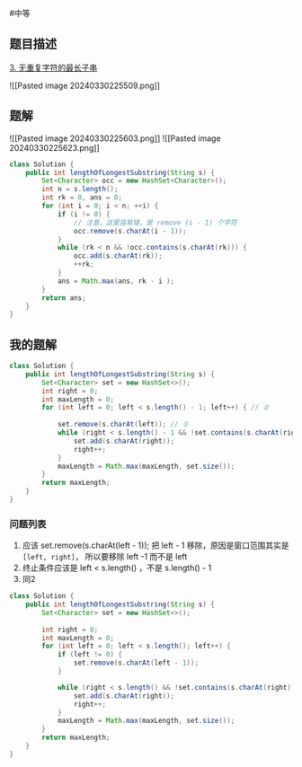 #中等 

## 题目描述

[3. 无重复字符的最长子串](https://leetcode.cn/problems/longest-substring-without-repeating-characters/)

![[Pasted image 20240330225509.png]]

## 题解

![[Pasted image 20240330225603.png]]
![[Pasted image 20240330225623.png]]

```java
class Solution {
    public int lengthOfLongestSubstring(String s) {
        Set<Character> occ = new HashSet<Character>();
        int n = s.length();
        int rk = 0, ans = 0;
        for (int i = 0; i < n; ++i) {
            if (i != 0) {
                // 注意，这里容易错，是 remove (i - 1) 个字符
                occ.remove(s.charAt(i - 1));
            }
            while (rk < n && !occ.contains(s.charAt(rk))) {
                occ.add(s.charAt(rk));
                ++rk;
            }
            ans = Math.max(ans, rk - i );
        }
        return ans;
    }
} 
```


## 我的题解

```java
class Solution {
    public int lengthOfLongestSubstring(String s) {
        Set<Character> set = new HashSet<>();
        int right = 0;
        int maxLength = 0;
        for (int left = 0; left < s.length() - 1; left++) { // ②
            
			set.remove(s.charAt(left)); // ①
            while (right < s.length() - 1 && !set.contains(s.charAt(right))) { // ③
                set.add(s.charAt(right));
                right++;
            }
            maxLength = Math.max(maxLength, set.size());
        }
        return maxLength;
    }
} 
```

### 问题列表 

 1. 应该 set.remove(s.charAt(left - 1)); 把 left - 1 移除，原因是窗口范围其实是 `[left, right]`， 所以要移除 left -1 而不是 left
 2. 终止条件应该是 left < s.length() ，不是 s.length() - 1
 3. 同2
```java
class Solution {
    public int lengthOfLongestSubstring(String s) {
        Set<Character> set = new HashSet<>();
  
        int right = 0;
        int maxLength = 0;
        for (int left = 0; left < s.length(); left++) {
            if (left != 0) {
                set.remove(s.charAt(left - 1));
            }

            while (right < s.length() && !set.contains(s.charAt(right))) {
                set.add(s.charAt(right));
                right++;
            }
            maxLength = Math.max(maxLength, set.size());
        }
        return maxLength;
    }
} 
```